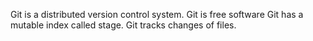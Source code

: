 Git is a distributed version control system.
Git is free software
Git has a mutable index called stage.
Git tracks changes of files.



